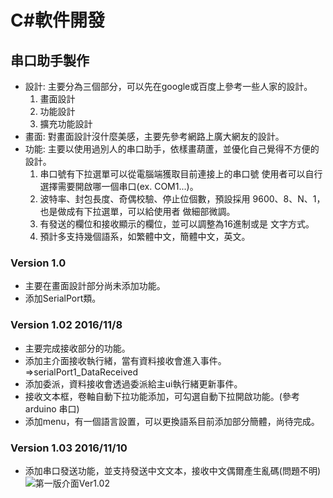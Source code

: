 #  C#軟件開發
## 串口助手製作
  - 設計: 主要分為三個部分，可以先在google或百度上參考一些人家的設計。
       1. 畫面設計
       2. 功能設計
       3. 擴充功能設計
  - 畫面: 對畫面設計沒什麼美感，主要先參考網路上廣大網友的設計。
  - 功能: 主要以使用過別人的串口助手，依樣畫葫蘆，並優化自己覺得不方便的設計。
       1. 串口號有下拉選單可以從電腦端獲取目前連接上的串口號
          使用者可以自行選擇需要開啟哪一個串口(ex. COM1...)。
       2. 波特率、封包長度、奇偶校驗、停止位個數，預設採用
          9600、8、N、1，也是做成有下拉選單，可以給使用者
          做細部微調。
       3. 有發送的欄位和接收顯示的欄位，並可以調整為16進制或是
          文字方式。 
       4. 預計多支持幾個語系，如繁體中文，簡體中文，英文。
   ### Version 1.0
   - 主要在畫面設計部分尚未添加功能。
   - 添加SerialPort類。
   ### Version 1.02  2016/11/8
   - 主要完成接收部分的功能。
   - 添加主介面接收執行緒，當有資料接收會進入事件。 =>serialPort1_DataReceived
   - 添加委派，資料接收會透過委派給主ui執行緒更新事件。
   - 接收文本框，卷軸自動下拉功能添加，可勾選自動下拉開啟功能。(參考arduino 串口)
   - 添加menu，有一個語言設置，可以更換語系目前添加部分簡體，尚待完成。
   ### Version 1.03 2016/11/10
   - 添加串口發送功能，並支持發送中文文本，接收中文偶爾產生亂碼(問題不明) 
   ![第一版介面Ver1.02](https://i.imgur.com/mPSX16x.png)
